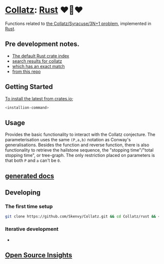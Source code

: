# [Collatz](https://github.com/Skenvy/Collatz): [Rust](https://github.com/Skenvy/Collatz/tree/main/rust) ❤️🦀❤️
Functions related to [the Collatz/Syracuse/3N+1 problem](https://en.wikipedia.org/wiki/Collatz_conjecture), implemented in [Rust](https://www.rust-lang.org/).
## Pre development notes.
* [The default Rust crate index](https://crates.io/crates)
* [search results for collatz](https://crates.io/search?q=collatz)
* [which has an exact match](https://crates.io/crates/collatz)
* [from this repo](https://github.com/niederb/collatz)
## Getting Started
[To install the latest from crates.io](<package-website-specific>);
```sh
<installion-command>
```
## Usage
Provides the basic functionality to interact with the Collatz conjecture.
The parameterisation uses the same `(P,a,b)` notation as Conway's generalisations.
Besides the function and reverse function, there is also functionality to retrieve the hailstone sequence, the "stopping time"/"total stopping time", or tree-graph. 
The only restriction placed on parameters is that both `P` and `a` can't be `0`.
## [<lang-docs-name> generated docs](https://skenvy.github.io/Collatz/rust)
## Developing
### The first time setup
```sh
git clone https://github.com/Skenvy/Collatz.git && cd Collatz/rust && <localised-setup-command>
```
### Iterative development
* <list-worthwhile-recipes>
## [Open Source Insights](https://deps.dev/cargo/collatz)
